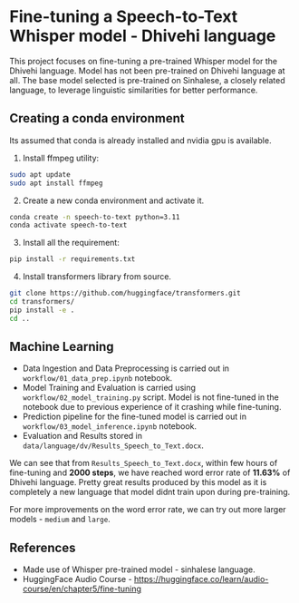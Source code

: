 # Fine-tuning a Speech-to-Text Whisper model - Dhivehi language

This project focuses on fine-tuning a pre-trained Whisper model for the Dhivehi language. Model has not been pre-trained on Dhivehi language at all. The base model selected is pre-trained on Sinhalese, a closely related language, to leverage linguistic similarities for better performance.

## Creating a conda environment

Its assumed that conda is already installed and nvidia gpu is available.

1. Install ffmpeg utility:

```bash
sudo apt update
sudo apt install ffmpeg
```

2. Create a new conda environment and activate it.

```bash
conda create -n speech-to-text python=3.11
conda activate speech-to-text
```

3. Install all the requirement:

```bash
pip install -r requirements.txt
```

4. Install transformers library from source.

```bash
git clone https://github.com/huggingface/transformers.git
cd transformers/
pip install -e .
cd ..
```

## Machine Learning

- Data Ingestion and Data Preprocessing is carried out in `workflow/01_data_prep.ipynb` notebook.
- Model Training and Evaluation is carried using `workflow/02_model_training.py` script. Model is not fine-tuned in the notebook due to previous experience of it crashing while fine-tuning.
- Prediction pipeline for the fine-tuned model is carried out in `workflow/03_model_inference.ipynb` notebook.
- Evaluation and Results stored in `data/language/dv/Results_Speech_to_Text.docx`.

We can see that from `Results_Speech_to_Text.docx`, within few hours of fine-tuning and **2000 steps**, we have reached word error rate of **11.63%** of Dhivehi language. Pretty great results produced by this model as it is completely a new language that model didnt train upon during pre-training.

For more improvements on the word error rate, we can try out more larger models - `medium` and `large`.

## References

- Made use of Whisper pre-trained model - sinhalese language.
- HuggingFace Audio Course - https://huggingface.co/learn/audio-course/en/chapter5/fine-tuning
